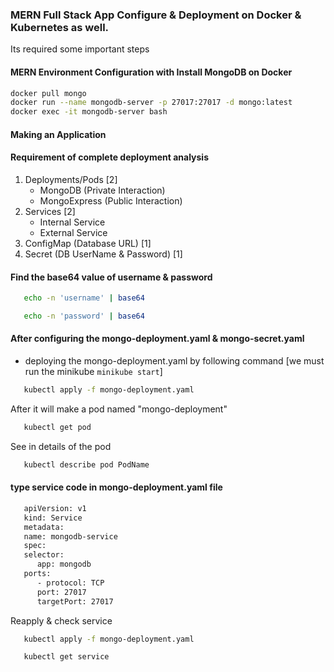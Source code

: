 ### MERN Full Stack App Configure & Deployment on Docker & Kubernetes as well.
Its required some important steps
#### MERN Environment Configuration with Install MongoDB on Docker
```bash
docker pull mongo
docker run --name mongodb-server -p 27017:27017 -d mongo:latest
docker exec -it mongodb-server bash
```

#### Making an Application

#### Requirement of complete deployment analysis
1. Deployments/Pods [2]
   - MongoDB (Private Interaction)
   - MongoExpress (Public Interaction)
2. Services [2]
   - Internal Service
   - External Service
3. ConfigMap (Database URL) [1]
4. Secret (DB UserName & Password) [1]

#### Find the base64 value of username & password
```bash
   echo -n 'username' | base64
```

```bash
   echo -n 'password' | base64
```

#### After configuring the mongo-deployment.yaml & mongo-secret.yaml
- deploying the mongo-deployment.yaml by following command [we must run the minikube ```minikube start```]
```bash
   kubectl apply -f mongo-deployment.yaml
```
After it will make a pod named "mongo-deployment"
```bash
   kubectl get pod
```
See in details of the pod
```bash
   kubectl describe pod PodName
```

#### type service code in mongo-deployment.yaml file
```bash
   apiVersion: v1
   kind: Service
   metadata: 
   name: mongodb-service
   spec:
   selector:
      app: mongodb
   ports:
      - protocol: TCP
      port: 27017
      targetPort: 27017
```
Reapply & check service
```bash
   kubectl apply -f mongo-deployment.yaml
```
```bash
   kubectl get service
```